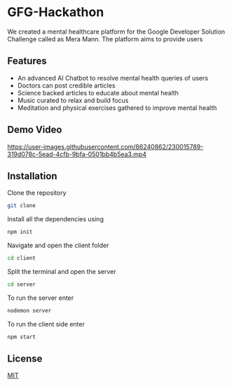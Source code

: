 # GFG-Hackathon

We created a mental healthcare platform for the Google Developer Solution Challenge called as Mera Mann. The platform aims to provide users 

## Features
- An advanced AI Chatbot to resolve mental health queries of users
- Doctors can post credible articles
- Science backed articles to educate about mental health
- Music curated to relax and build focus
- Meditation and physical exercises gathered to improve mental health

## Demo Video

https://user-images.githubusercontent.com/86240862/230015789-319d078c-5ead-4cfb-9bfa-0501bb4b5ea3.mp4





## Installation

Clone the repository

```bash
git clone
```
Install all the dependencies using 
```bash
npm init
```
Navigate and open the client folder
```bash
cd client
```
Split the terminal and open the server
```bash
cd server
```
To run the server enter
```bash
nodemon server
```
To run the client side enter
```bash
npm start
```

## License

[MIT](https://choosealicense.com/licenses/mit/)
